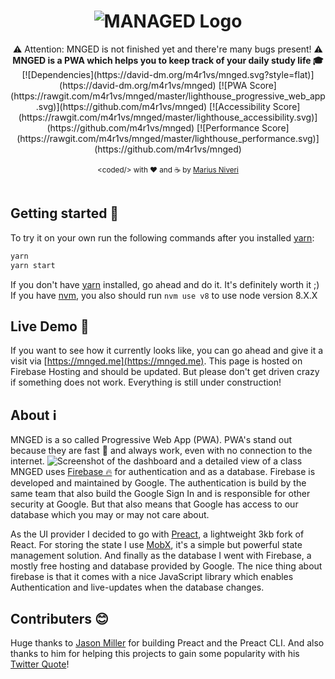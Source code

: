<h1 align="center">
  <img title="MNGED logo" alt="MANAGED Logo" src="https://raw.githubusercontent.com/m4r1vs/mnged/master/src/assets/imgs/mnged_logo_small.png">
</h1>
<div align="center">
  ⚠ Attention: MNGED is not finished yet and there're many bugs present! ⚠<br />
  <strong>MNGED is a PWA which helps you to keep track of your daily study life 🎓</strong>
  [![Dependencies](https://david-dm.org/m4r1vs/mnged.svg?style=flat)](https://david-dm.org/m4r1vs/mnged)
[![PWA Score](https://rawgit.com/m4r1vs/mnged/master/lighthouse_progressive_web_app.svg)](https://github.com/m4r1vs/mnged)
  [![Accessibility Score](https://rawgit.com/m4r1vs/mnged/master/lighthouse_accessibility.svg)](https://github.com/m4r1vs/mnged)
[![Performance Score](https://rawgit.com/m4r1vs/mnged/master/lighthouse_performance.svg)](https://github.com/m4r1vs/mnged)
</div>
<br />
<div align="center">
  <sub>&lt;coded/&gt; with ❤︎ and ☕ by <a href="https://github.com/m4r1vs">Marius Niveri</a>
</div>
<br />

## Getting started 🚀
To try it on your own run the following commands after you installed [yarn](https://yarnpkg.com/lang/en/):
```sh
yarn
yarn start
```
If you don't have [yarn](https://yarnpkg.com/lang/en/) installed, go ahead and do it. It's definitely worth it ;)
If you have [nvm](https://github.com/creationix/nvm), you also should run `nvm use v8` to use node version 8.X.X
## Live Demo 🎉
If you want to see how it currently looks like, you can go ahead and give it a visit via [https://mnged.me](https://mnged.me). This page is hosted on Firebase Hosting and should be updated. But please don't get driven crazy if something does not work. Everything is still under construction!
## About ℹ
MNGED is a so called Progressive Web App (PWA). PWA's stand out because they are fast 🚀 and always work, even with no connection to the internet.
![Screenshot of the dashboard and a detailed view of a class](https://raw.githubusercontent.com/m4r1vs/mnged/master/src/assets/imgs/mnged_dashboard_and_class_screenshot_big.png)
MNGED uses [Firebase 🔥](https://firebase.google.com) for authentication and as a database. Firebase is developed and maintained by Google. The authentication is build by the same team that also build the Google Sign In and is responsible for other security at Google. But that also means that Google has access to our database which you may or may not care about.

As the UI provider I decided to go with [Preact](https://preactjs.com), a lightweight 3kb fork of React. For storing the state I use [MobX](https://mobx.js.org/getting-started.html), it's a simple but powerful state management solution. And finally as the database I went with Firebase, a mostly free hosting and database provided by Google. The nice thing about firebase is that it comes with a nice JavaScript library which enables Authentication and live-updates when the database changes.
## Contributers 😊
Huge thanks to [Jason Miller](https://github.com/developit/) for building Preact and the Preact CLI. And also thanks to him for helping this projects to gain some popularity with his [Twitter Quote](https://twitter.com/_developit/status/923555370219470848)!